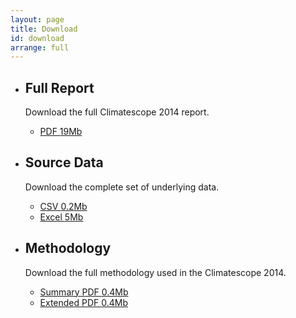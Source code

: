 ```yaml
---
layout: page
title: Download
id: download
arrange: full
---
```


<ul class="well-list">

  <li>
    <div class="well well-l download download-pdf">
      <h2>Full Report</h2>
      <p>Download the full Climatescope 2014 report.</p>
      <ul class="download-list">
        <li>
          <a href="http://global-climatescope.org/en/download/reports/climatescope-2014-report-en.pdf" title="Download full report in PDF" class="bttn bttn-success download data-download">PDF <span class="badge">19Mb</span></a>
        </li>
      </ul>
    </div>
  </li>

  <li>
    <div class="well well-l download download-data">
      <h2>Source Data</h2>
      <p>Download the complete set of underlying data.</p>
      <ul class="download-list">
        <li>
          <a href="http://global-climatescope.org/en/download/data/climatescope-full.csv" title="Download Climatescope data in CSV format" class="bttn bttn-success download data-download">CSV <span class="badge">0.2Mb</span></a>
        </li>
        <li>
          <a href="http://global-climatescope.org/en/download/model/climatescope-2014.xlsm" title="Download Climatescope model in Excel format" class="bttn bttn-success download data-download">Excel <span class="badge">5Mb</span></a>
        </li>
      </ul>
    </div>
  </li>

  <li>
    <div class="well well-l download download-pdf">
      <h2>Methodology</h2>
      <p>Download the full methodology used in the Climatescope 2014.</p>
      <ul class="download-list">
        <li>
          <a href="http://global-climatescope.org/en/download/docs/climatescope-2014-methodology-en.pdf" title="Download methodology in PDF" class="bttn bttn-success download data-download">Summary PDF <span class="badge">0.4Mb</span></a>
        </li>
        <li>
          <a href="http://global-climatescope.org/en/download/docs/climatescope-2014-methodology-extended-en.pdf" title="Download extended methodology in PDF" class="bttn bttn-success download data-download">Extended PDF <span class="badge">0.4Mb</span></a>
        </li>
      </ul>
    </div>
  </li>

</ul>